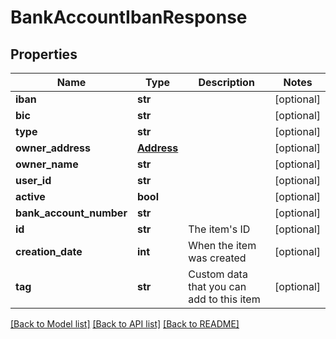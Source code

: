 # BankAccountIbanResponse

## Properties
Name | Type | Description | Notes
------------ | ------------- | ------------- | -------------
**iban** | **str** |  | [optional] 
**bic** | **str** |  | [optional] 
**type** | **str** |  | [optional] 
**owner_address** | [**Address**](Address.md) |  | [optional] 
**owner_name** | **str** |  | [optional] 
**user_id** | **str** |  | [optional] 
**active** | **bool** |  | [optional] 
**bank_account_number** | **str** |  | [optional] 
**id** | **str** | The item&#39;s ID | [optional] 
**creation_date** | **int** | When the item was created | [optional] 
**tag** | **str** | Custom data that you can add to this item | [optional] 

[[Back to Model list]](../README.md#documentation-for-models) [[Back to API list]](../README.md#documentation-for-api-endpoints) [[Back to README]](../README.md)


